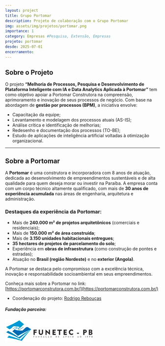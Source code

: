 ```yaml
---
layout: project
title: Grupo Portomar
description: Projeto de colaboração com o Grupo Portomar
img: assets/img/projetos/portomar.png
importance: 1
category: Empresas #Pesquisa, Extensão, Empresas
projeto: portomar
desde: 2025-07-01
encerramento: 
---
```


## Sobre o Projeto

O projeto **“Melhoria de Processos, Pesquisa e Desenvolvimento de Plataforma Inteligente com IA e Data Analytics Aplicada à Portomar”** tem como objetivo apoiar a Portomar Construtora na compreensão, aprimoramento e inovação de seus processos de negócio. Com base na abordagem de **gestão por processos (BPM)**, a iniciativa envolve:

- Capacitação da equipe;
- Levantamento e modelagem dos processos atuais (AS-IS);
- Análise crítica e identificação de melhorias;
- Redesenho e documentação dos processos (TO-BE);
- Estudo de aplicações de inteligência artificial voltadas à otimização organizacional.

---

## Sobre a Portomar

A **Portomar** é uma construtora e incorporadora com 8 anos de atuação, dedicada ao desenvolvimento de empreendimentos sustentáveis e de alta qualidade para quem deseja morar ou investir na Paraíba. A empresa conta com um corpo técnico altamente qualificado, com mais de **30 anos de experiência acumulada** nas áreas de engenharia, arquitetura e administração.

### Destaques da experiência da Portomar:

- Mais de **240.000 m² de projetos arquitetônicos** (comerciais e residenciais);
- Mais de **150.000 m² de área construída**;
- Mais de **3.150 unidades habitacionais entregues**;
- **35 hectares de projetos de parcelamento do solo**;
- Experiência em **obras de infraestrutura** (como construção de pontes e estradas);
- Atuação no **Brasil (região Nordeste)** e no **exterior (Angola)**.

A Portomar se destaca pelo compromisso com a excelência técnica, inovação e responsabilidade socioambiental em seus empreendimentos.

Conheça mais sobre a Portomar no link: [https://portomarconstrutora.com.br/](https://portomarconstrutora.com.br/)


* Coordenação do projeto: [Rodrigo Rebouças](/equipe/professores/rodrigor) 

##### Fundação parceira:
[![Fundação parceira](/assets/img/logos/logo-funetec.png#right)](https://www.funetec.com/)